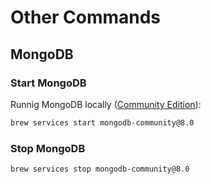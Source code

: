 # Other Commands

## MongoDB

### Start MongoDB

Runnig MongoDB locally ([Community Edition](https://www.mongodb.com/docs/manual/tutorial/install-mongodb-on-os-x/#std-label-install-mdb-community-macos)):

```bash
brew services start mongodb-community@8.0
```

### Stop MongoDB

```bash
brew services stop mongodb-community@8.0
```
